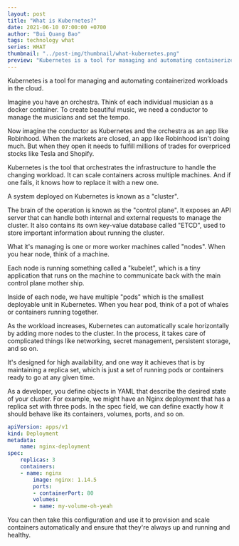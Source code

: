 ```yaml
---
layout: post
title: "What is Kubernetes?"
date: 2021-06-10 07:00:00 +0700
author: "Bui Quang Bao"
tags: technology what
series: WHAT
thumbnail: "../post-img/thumbnail/what-kubernetes.png"
preview: "Kubernetes is a tool for managing and automating containerized workloads in the cloud. Imagine you have an orchestra. Think of each individual musician as a docker container. To create beautiful music, we need a conductor to manage the musicians and set the tempo. Kubernetes is the tool that orchestrates the infrastructure to handle the changing workload."
---
```


Kubernetes is a tool for managing and automating containerized workloads in the cloud. 

Imagine you have an orchestra. Think of each individual musician as a docker container. To create beautiful music, we need a conductor to manage the musicians and set the tempo. 

Now imagine the conductor as Kubernetes and the orchestra as an app like Robinhood. When the markets are closed, an app like Robinhood isn't doing much. But when they open it needs to fulfill millions of trades for overpriced stocks like Tesla and Shopify. 

Kubernetes is the tool that orchestrates the infrastructure to handle the changing workload. It can scale containers across multiple machines. And if one fails, it knows how to replace it with a new one. 

A system deployed on Kubernetes is known as a "cluster". 

The brain of the operation is known as the "control plane". It exposes an API server that can handle both internal and external requests to manage the cluster. It also contains its own key-value database called "ETCD", used to store important information about running the cluster. 

What it's managing is one or more worker machines called "nodes". When you hear node, think of a machine. 

Each node is running something called a "kubelet", which is a tiny application that runs on the machine to communicate back with the main control plane mother ship. 

Inside of each node, we have multiple "pods" which is the smallest deployable unit in Kubernetes. When you hear pod, think of a pot of whales or containers running together. 

As the workload increases, Kubernetes can automatically scale horizontally by adding more nodes to the cluster. In the process, it takes care of complicated things like networking, secret management, persistent storage, and so on. 

It's designed for high availability, and one way it achieves that is by maintaining a replica set, which is just a set of running pods or containers ready to go at any given time. 

As a developer, you define objects in YAML that describe the desired state of your cluster. For example, we might have an Nginx deployment that has a replica set with three pods. In the spec field, we can define exactly how it should behave like its containers, volumes, ports, and so on.

```yaml
apiVersion: apps/v1
kind: Deployment
metadata:
	name: nginx-deployment
spec:
	replicas: 3
	containers:
	- name: nginx
		image: nginx: 1.14.5
		ports:
		- containerPort: 80
		volumes:
		- name: my-volume-oh-yeah
```

You can then take this configuration and use it to provision and scale containers automatically and ensure that they're always up and running and healthy.